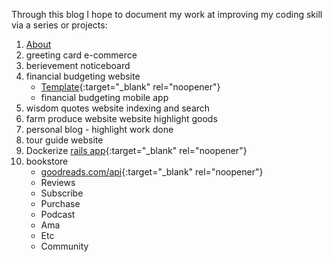 Through this blog I hope to document my work at improving my coding skill via a series or projects:

1. [About](/about)
1. greeting card e-commerce 
1. berievement noticeboard
1. financial budgeting website 
    - [Template](https://docs.google.com/spreadsheets/d/19eNdSofmSd8IVGbCKBiZfO5D6m_NWI6dSdLaTqQxL0U/edit#gid=2146524211){:target="_blank" rel="noopener"}
    - financial budgeting mobile app
1. wisdom quotes website indexing and search
1. farm produce website website highlight goods
1. personal blog - highlight work done
1. tour guide website
1. Dockerize [rails app](https://www.codewithjason.com/dockerize-rails-application/){:target="_blank" rel="noopener"}
1. bookstore 
    - [goodreads.com/api](https://www.goodreads.com/api){:target="_blank" rel="noopener"}
    - Reviews
    - Subscribe
    - Purchase
    - Podcast
    - Ama
    - Etc
    - Community
